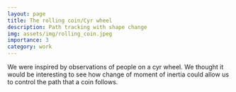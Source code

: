 ```yaml
---
layout: page
title: The rolling coin/Cyr wheel 
description: Path tracking with shape change
img: assets/img/rolling_coin.jpeg
importance: 3
category: work
---
```


We were inspired by observations of people on a cyr wheel. We thought it would be interesting to see how change of moment of inertia could allow us to control the path that a coin follows.
